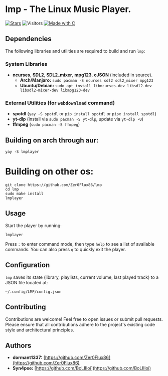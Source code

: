 # lmp - The Linux Music Player.

[![Stars](https://img.shields.io/github/stars/Zer0Flux86/lmp?label=Stars&labelColor=%23c2c2c2&color=%23555555&style=for-the-badge)](https://github.com/Zer0Flux86/lmp/stargazers)
![Visitors](https://img.shields.io/badge/Visitors-11-%23555555?labelColor=%23c2c2c2&color=%23555555&style=for-the-badge)
[![Made with C](https://img.shields.io/badge/Made%20with-C-blue?labelColor=%23c2c2c2&color=%23555555&style=for-the-badge)](https://en.wikipedia.org/wiki/C_(programming_language))

## Dependencies

The following libraries and utilities are required to build and run `lmp`:

### System Libraries
*   **ncurses**, **SDL2**, **SDL2_mixer**, **mpg123**, **cJSON** (included in source).
    *   **Arch/Manjaro:** `sudo pacman -S ncurses sdl2 sdl2_mixer mpg123`
    *   **Ubuntu/Debian:** `sudo apt install libncurses-dev libsdl2-dev libsdl2-mixer-dev libmpg123-dev`

### External Utilities (for `webdownload` command)
*   **spotdl** (`yay -S spotdl` or `pip install spotdl` or `pipx install spotdl`)
*   **yt-dlp** (install via `sudo pacman -S yt-dlp`, update via `yt-dlp -U`)
*   **ffmpeg** (`sudo pacman -S ffmpeg`)

## Building on arch through aur:

    yay -S lmplayer

# Building on other os:
    git clone https://github.com/Zer0Flux86/lmp
    cd lmp
    sudo make install
    lmplayer

## Usage

Start the player by running:

    lmplayer

Press `:` to enter command mode, then type `help` to see a list of available commands.
You can also press `q` to quickly exit the player.

## Configuration

`lmp` saves its state (library, playlists, current volume, last played track) to a JSON file located at:

    ~/.config/LMP/config.json

## Contributing

Contributions are welcome! Feel free to open issues or submit pull requests.
Please ensure that all contributions adhere to the project's existing code style and architectural principles.

## Authors

*   **dormant1337:** [https://github.com/Zer0Flux86](https://github.com/Zer0Flux86)
*   **Syn4pse:** [https://github.com/BoLIIIoi](https://github.com/BoLIIIoi)
